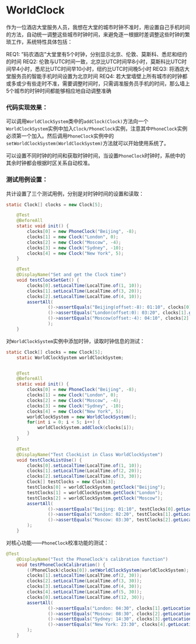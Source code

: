 # WorldClock
作为一位酒店大堂服务人员，我想在大堂的城市时钟不准时，用设置自己手机时间的方法，自动统一调整这些城市时钟时间，来避免逐一根据时差调整这些时钟的繁琐工作，系统特性具体包括：

REQ1: ”码农酒店”大堂里有5个时钟，分别显示北京、伦敦、莫斯科、悉尼和纽约的时间
REQ2: 伦敦与UTC时间一致，北京比UTC时间早8小时，莫斯科比UTC时间早4小时，悉尼比UTC时间早10小时，纽约比UTC时间晚5小时
REQ3: 将酒店大堂服务员的智能手机时间设置为北京时间
REQ4: 若大堂墙壁上所有城市的时钟都或多或少有些走时不准，需要调整时间时，只需调准服务员手机的时间，那么墙上5个城市的时钟时间都能够相应地自动调整准确

### 代码实现效果：

可以调用`WorldClockSystem`类中的`addClock(Clock)`方法向一个`WorldClockSystem`实例中加入`Clock/PhoneClock`实例，注意其中`PhoneClock`实例必须第一个加入。然后调用`PhoneClock`实例中的`setWorldClockSystem(WorldClockSystem)`方法就可以开始使用系统了。

可以设置不同时钟的时间和获取时钟时间，当设置`PhoneClock`时钟时，系统中的其余时钟都会根据时区关系自动校准。

### 测试用例设置：

共计设置了三个测试用例，分别是对时钟时间的设置和读取：

```java
static Clock[] clocks = new Clock[5];

    @Test
    @BeforeAll
    static void init() {
        clocks[0] = new PhoneClock("Beijing", -8);
        clocks[1] = new Clock("London", 0);
        clocks[2] = new Clock("Moscow", -4);
        clocks[3] = new Clock("Sydney", -10);
        clocks[4] = new Clock("New York", 5);
    }

    @Test
    @DisplayName("Set and get the Clock time")
    void testClockSetGet() {
        clocks[0].setLocalTime(LocalTime.of(1, 10));
        clocks[1].setLocalTime(LocalTime.of(3, 20));
        clocks[2].setLocalTime(LocalTime.of(4, 10));
        assertAll(
                ()->assertEquals("Beijing(offset:-8): 01:10", clocks[0].getLocation() + "(offset:" + clocks[0].getUTCOffSet() + "): " + clocks[0].getLocalTime().format(DateTimeFormatter.ofPattern("HH:mm"))),
                ()->assertEquals("London(offset:0): 03:20", clocks[1].getLocation() + "(offset:" + clocks[1].getUTCOffSet() + "): " + clocks[1].getLocalTime().format(DateTimeFormatter.ofPattern("HH:mm"))),
                ()->assertEquals("Moscow(offset:-4): 04:10", clocks[2].getLocation() + "(offset:" + clocks[2].getUTCOffSet() + "): " + clocks[2].getLocalTime().format(DateTimeFormatter.ofPattern("HH:mm")))
                );
    }
```

对`WorldClockSystem`实例中添加时钟，读取时钟信息的测试：

```java
static Clock[] clocks = new Clock[5];
    static WorldClockSystem worldClockSystem;


    @Test
    @BeforeAll
    static void init() {
        clocks[0] = new PhoneClock("Beijing", -8);
        clocks[1] = new Clock("London", 0);
        clocks[2] = new Clock("Moscow", -4);
        clocks[3] = new Clock("Sydney", -10);
        clocks[4] = new Clock("New York", 5);
        worldClockSystem = new WorldClockSystem();
        for(int i = 0; i < 5; i++) {
            worldClockSystem.addClock(clocks[i]);
        }
    }

    @Test
    @DisplayName("Test ClockList in Class WorldClockSystem")
    void testClockListUse() {
        clocks[0].setLocalTime(LocalTime.of(1, 10));
        clocks[1].setLocalTime(LocalTime.of(2, 20));
        clocks[2].setLocalTime(LocalTime.of(3, 30));
        Clock[] testClocks = new Clock[3];
        testClocks[0] = worldClockSystem.getClock("Beijing");
        testClocks[1] = worldClockSystem.getClock("London");
        testClocks[2] = worldClockSystem.getClock("Moscow");
        assertAll(
                ()->assertEquals("Beijing: 01:10", testClocks[0].getLocation() + ": " + testClocks[0].getLocalTime().format(DateTimeFormatter.ofPattern("HH:mm"))),
                ()->assertEquals("London: 02:20", testClocks[1].getLocation() + ": " + testClocks[1].getLocalTime().format(DateTimeFormatter.ofPattern("HH:mm"))),
                ()->assertEquals("Moscow: 03:30", testClocks[2].getLocation() + ": " + testClocks[2].getLocalTime().format(DateTimeFormatter.ofPattern("HH:mm")))
        );
    }
```

对核心功能——`PhoneClock`校准功能的测试：

```java
@Test
    @DisplayName("Test the PhoneClock's calibration function")
    void testPhoneClockCalibration() {
        ((PhoneClock)clocks[0]).setWorldClockSystem(worldClockSystem);
        clocks[1].setLocalTime(LocalTime.of(2, 30));
        clocks[2].setLocalTime(LocalTime.of(3, 30));
        clocks[3].setLocalTime(LocalTime.of(4, 30));
        clocks[4].setLocalTime(LocalTime.of(5, 30));
        clocks[0].setLocalTime(LocalTime.of(12, 30));
        assertAll(
                ()->assertEquals("London: 04:30", clocks[1].getLocation() + ": " + clocks[1].getLocalTime().format(DateTimeFormatter.ofPattern("HH:mm"))),
                ()->assertEquals("Moscow: 08:30", clocks[2].getLocation() + ": " + clocks[2].getLocalTime().format(DateTimeFormatter.ofPattern("HH:mm"))),
                ()->assertEquals("Sydney: 14:30", clocks[3].getLocation() + ": " + clocks[3].getLocalTime().format(DateTimeFormatter.ofPattern("HH:mm"))),
                ()->assertEquals("New York: 23:30", clocks[4].getLocation() + ": " + clocks[4].getLocalTime().format(DateTimeFormatter.ofPattern("HH:mm")))
        );
    }
```

